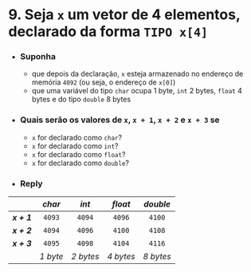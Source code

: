 # 9. Seja `x` um vetor de 4 elementos, declarado da forma `TIPO x[4]`
- ### Suponha
    - que depois da declaração, `x` esteja armazenado no endereço de memória `4092` (ou seja, o endereço de `x[0]`)
    - que uma variável do tipo `char` ocupa 1 byte, `int` 2 bytes, `float` 4 bytes e do tipo `double` 8 bytes
- ### Quais serão os valores de `x`, `x + 1`, `x + 2` e `x + 3` se
    - `x` for declarado como `char`?
    - `x` for declarado como `int`?
    - `x` for declarado como `float`?
    - `x` for declarado como `double`?

- ### Reply
|| *char* | *int* | *float* | *double* |
|:-:|:-:|:-:|:-:|:-:|
| ***x + 1*** | `4093` | `4094` | `4096` | `4100` |
| ***x + 2*** | `4094` | `4096` | `4100` | `4108` |
| ***x + 3*** | `4095` | `4098` | `4104` | `4116` |
|| <em>1 byte</em> | <em>2 bytes</em> | <em>4 bytes</em> | <em>8 bytes</em> |
